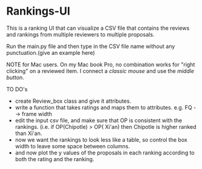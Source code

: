 # Rankings-UI

This is a ranking UI that can visualize a CSV file that contains the reviews and rankings from multiple reviewers to multiple proposals.

Run the main.py file and then type in the CSV file name without any punctuation.(give an example here)

NOTE for Mac users. On my Mac book Pro, no combination works for "right clicking" on a reviewed item. I connect a _classic mouse_ and use the _middle button_. 

TO DO's

* create Review_box class and give it attributes. 
* write a function that takes ratings and maps them to attributes.  e.g. FQ --> frame width
* edit the input csv file, and make sure that OP is consistent with the rankings. (i.e. if OP(Chipotle) > OP( Xi'an) then Chipotle is higher ranked than Xi'an.
* now we want the rankings to look less like a table, so control the box width to leave some space between columns.
* and now plot the y values of the proposals in each ranking according to both the rating and the ranking.


